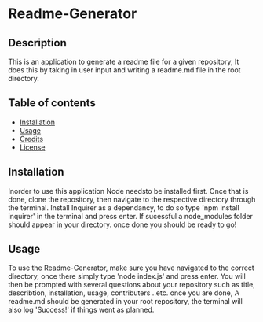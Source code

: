 # Readme-Generator

## Description
This is an application to generate a readme file for a given repository, It does this by taking in user input and writing a readme.md file in the root directory.
## Table of contents
  * [Installation](#installation)
  * [Usage](#usage)
  * [Credits](#credits)
  * [License](#license)
## Installation
Inorder to use this application Node needsto be installed first. Once that is done, clone the repository, then navigate to the respective directory through the terminal. Install Inquirer as a dependancy, to do so type 'npm install inquirer' in the terminal and press enter. If sucessful a node_modules folder should appear in your directory. once done you should be ready to go!
## Usage
To use the Readme-Generator, make sure you have navigated to the correct directory, once there simply type 'node index.js' and press enter. You will then be prompted with several questions about your repository such as title, describtion, installation, usage, contributers ..etc. once you are done, A readme.md should be generated in your root repository, the terminal will also log 'Success!' if things went as planned.
